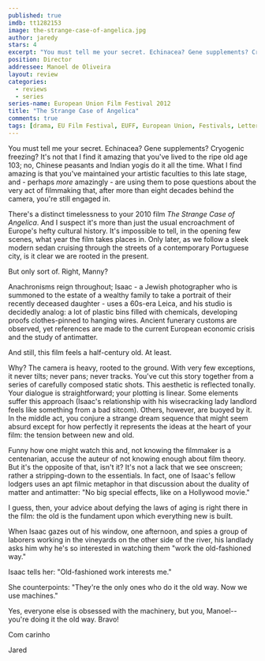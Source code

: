 ```yaml
---
published: true
imdb: tt1282153
image: the-strange-case-of-angelica.jpg
author: jaredy 
stars: 4
excerpt: "You must tell me your secret. Echinacea? Gene supplements? Cryogenic freezing? It&rsquo;s not that I find it amazing that you&rsquo;ve lived to the ripe old age 103; no, Chinese peasants and Indian yogis do it all the time. What I find amazing is that you&rsquo;ve maintained your artistic faculties to this late stage, and &ndash; perhaps <em>more</em> amazingly &ndash; are using them to pose questions about the very act of filmmaking that, after more than eight decades behind the camera, you&rsquo;re still engaged in."
position: Director
addressee: Manoel de Oliveira
layout: review
categories: 
  - reviews
  - series
series-name: European Union Film Festival 2012
title: "The Strange Case of Angelica"
comments: true
tags: [drama, EU Film Festival, EUFF, European Union, Festivals, Letters, Manoel de Oliveira, Portugal]
---
```

You must tell me your secret. Echinacea? Gene supplements? Cryogenic freezing? It's not that I find it amazing that you've lived to the ripe old age 103; no, Chinese peasants and Indian yogis do it all the time. What I find amazing is that you've maintained your artistic faculties to this late stage, and - perhaps _more_ amazingly - are using them to pose questions about the very act of filmmaking that, after more than eight decades behind the camera, you're still engaged in.

There's a distinct timelessness to your 2010 film _The Strange Case of Angelica_. And I suspect it's more than just the usual encroachment of Europe's hefty cultural history. It's impossible to tell, in the opening few scenes, what year the film takes places in. Only later, as we follow a sleek modern sedan cruising through the streets of a contemporary Portuguese city, is it clear we are rooted in the present.

But only sort of. Right, Manny? 

Anachronisms reign throughout; Isaac - a Jewish photographer who is summoned to the estate of a wealthy family to take a portrait of their recently deceased daughter - uses a 60s-era Leica, and his studio is decidedly analog: a lot of plastic bins filled with chemicals, developing proofs clothes-pinned to hanging wires. Ancient funerary customs are observed, yet references are made to the current European economic crisis and the study of antimatter.  

And still, this film feels a half-century old. At least. 

Why? The camera is heavy, rooted to the ground. With very few exceptions, it never tilts; never pans; never tracks. You've cut this story together from a series of carefully composed static shots. This aesthetic is reflected tonally. Your dialogue is straightforward; your plotting is linear. Some elements suffer this approach (Isaac's relationship with his wisecracking lady landlord feels like something from a bad sitcom). Others, however, are buoyed by it. In the middle act, you conjure a strange dream sequence that might seem absurd except for how perfectly it represents the ideas at the heart of your film: the tension between new and old. 

Funny how one might watch this and, not knowing the filmmaker is a centenarian, accuse the auteur of not knowing enough about film theory. But it's the opposite of that, isn't it? It's not a lack that we see onscreen; rather a stripping-down to the essentials. In fact, one of Isaac's fellow lodgers uses an apt filmic metaphor in that discussion about the duality of matter and antimatter: "No big special effects, like on a Hollywood movie."

I guess, then, your advice about defying the laws of aging is right there in the film: the old is the fundament upon which everything new is built. 

When Isaac gazes out of his window, one afternoon, and spies a group of laborers working in the vineyards on the other side of the river, his landlady asks him why he's so interested in watching them "work the old-fashioned way." 

Isaac tells her: "Old-fashioned work interests me." 

She counterpoints: "They're the only ones who do it the old way. Now we use machines."

Yes, everyone else is obsessed with the machinery, but you, Manoel-- you're doing it the old way. Bravo!

Com carinho

Jared